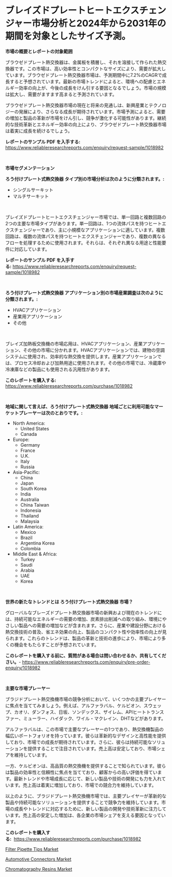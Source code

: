 <p><h1>ブレイズドプレートヒートエクスチェンジャー市場分析と2024年から2031年の期間を対象としたサイズ予測。</h1></p><p><strong>市場の概要とレポートの対象範囲</strong></p>
<p><p>ブラウゼドプレート熱交換器は、金属板を積層し、それを溶接して作られた熱交換器です。この市場は、高い効率性とコンパクトなサイズにより、需要が拡大しています。ブラウゼドプレート熱交換器市場は、予測期間中に7.2%のCAGRで成長すると予想されています。最新の市場トレンドによると、環境への配慮とエネルギー効率の向上が、今後の成長をけん引する要因となるでしょう。市場の規模は拡大し、需要がますます高まると予測されています。</p><p>ブラウゼドプレート熱交換器市場の現在と将来の見通しは、新興産業とテクノロジーの発展により、さらなる成長が期待されています。市場予測によると、需要の増加と製品の革新が市場をけん引し、競争が激化する可能性があります。継続的な技術革新とエネルギー効率の向上により、ブラウゼドプレート熱交換器市場は着実に成長を続けるでしょう。</p></p>
<p><strong>レポートのサンプル PDF を入手する:</strong> <a href="https://www.reliableresearchreports.com/enquiry/request-sample/1018982">https://www.reliableresearchreports.com/enquiry/request-sample/1018982</a></p>
<p>&nbsp;</p>
<p><strong>市場セグメンテーション</strong></p>
<p><strong>ろう付けプレート式熱交換器 タイプ別の市場分析は次のように分類されます。:</strong></p>
<p><ul><li>シングルサーキット</li><li>マルチサーキット</li></ul></p>
<p>&nbsp;</p>
<p><p>ブレイズドプレートヒートエクスチェンジャー市場では、単一回路と複数回路の2つの主要な市場タイプがあります。単一回路は、1つの流体パスを持つヒートエクスチェンジャーであり、主に小規模なアプリケーションに適しています。複数回路は、複数の流体パスを持つヒートエクスチェンジャーであり、複数の異なるフローを処理するために使用されます。それらは、それぞれ異なる用途と性能要件に対応しています。</p></p>
<p><strong>レポートのサンプル PDF を入手する:</strong>&nbsp;<a href="https://www.reliableresearchreports.com/enquiry/request-sample/1018982">https://www.reliableresearchreports.com/enquiry/request-sample/1018982</a></p>
<p>&nbsp;</p>
<p><strong> ろう付けプレート式熱交換器 アプリケーション別の市場産業調査は次のように分類されます。:</strong></p>
<p><ul><li>HVACアプリケーション</li><li>産業用アプリケーション</li><li>その他</li></ul></p>
<p>&nbsp;</p>
<p><p>ブレイズ加熱板交換機の市場応用は、HVACアプリケーション、産業アプリケーション、その他の市場に分かれます。HVACアプリケーションでは、建物の空調システムに使用され、効率的な熱交換を提供します。産業アプリケーションでは、プロセス冷却および加熱用途に使用されます。その他の市場では、冷蔵庫や冷凍庫などの製品にも使用される汎用性があります。</p></p>
<p><strong>このレポートを購入する:</strong>&nbsp; <a href="https://www.reliableresearchreports.com/purchase/1018982">https://www.reliableresearchreports.com/purchase/1018982</a></p>
<p>&nbsp;</p>
<p><strong>地域に関して言えば、ろう付けプレート式熱交換器 地域ごとに利用可能なマーケットプレーヤーは次のとおりです。:</strong></p>
<p><ul>
    <li>
        North America:
        <ul>
            <li>United States</li>
            <li>Canada</li>
        </ul>
    </li>
    <li>
        Europe:
        <ul>
            <li>Germany</li>
            <li>France</li>
            <li>U.K.</li>
            <li>Italy</li>
            <li>Russia</li>
        </ul>
    </li>
    <li>
        Asia-Pacific:
        <ul>
            <li>China</li>
            <li>Japan</li>
            <li>South Korea</li>
            <li>India</li>
            <li>Australia</li>
            <li>China Taiwan</li>
            <li>Indonesia</li>
            <li>Thailand</li>
            <li>Malaysia</li>
        </ul>
    </li>
    <li>
        Latin America:
        <ul>
            <li>Mexico</li>
            <li>Brazil</li>
            <li>Argentina Korea</li>
            <li>Colombia</li>
        </ul>
    </li>
    <li>
        Middle East & Africa:
        <ul>
            <li>Turkey</li>
            <li>Saudi</li>
            <li>Arabia</li>
            <li>UAE</li>
            <li>Korea</li>
        </ul>
    </li>
    </ul></p>
<p>&nbsp;</p>
<p><strong>世界の新たなトレンドとは ろう付けプレート式熱交換器 市場？</strong></p>
<p><p>グローバルなブレーズドプレート熱交換器市場の新興および現在のトレンドには、持続可能なエネルギーの需要の増加、炭素排出削減への取り組み、環境にやさしい製品への需要の増加などが含まれます。さらに、産業や建設分野における熱交換技術の普及、省エネ効果の向上、製品のコンパクト性や効率性の向上が見られます。これらのトレンドは、製品の革新と技術の進歩により、市場により多くの機会をもたらすことが予想されています。</p></p>
<p><strong>このレポートを購入する前に、質問がある場合は問い合わせるか、共有してください。</strong>- <a href="https://www.reliableresearchreports.com/enquiry/pre-order-enquiry/1018982">https://www.reliableresearchreports.com/enquiry/pre-order-enquiry/1018982</a></p>
<p>&nbsp;</p>
<p><strong>主要な市場プレーヤー</strong></p>
<p><p>ブラジドプレート熱交換機市場の競争分析において、いくつかの主要プレイヤーに焦点を当ててみましょう。例えば、アルファラバル、ケルビオン、スウェップ、カオリ、ダンフォス、日坂、ソンデックス、ザイレム、APIヒートトランスファー、ミューラー、ハイダック、ワイル・マクレイン、DHTなどがあります。</p><p>アルファラバルは、この市場で主要なプレーヤーの1つであり、熱交換機製品の幅広いポートフォリオを持っています。彼らは革新的なデザインと高性能を提供しており、市場での成長が期待されています。さらに、彼らは持続可能なソリューションを提供することで注目されています。売上高は安定しており、市場シェアを維持しています。</p><p>一方、ケルビオンは、高品質の熱交換機を提供することで知られています。彼らは製品の効率性と信頼性に焦点を当てており、顧客からの高い評価を得ています。最新トレンドや市場成長に応じて、新しい製品や技術の開発にも力を入れています。売上高は着実に増加しており、市場での競合力を維持しています。</p><p>以上のように、ブラジドプレート熱交換機市場では、主要プレイヤーが革新的な製品や持続可能なソリューションを提供することで競争力を維持しています。市場の成長やトレンドに対応するために、新しい製品の開発や技術革新に注力しています。売上高の安定した増加は、各企業の市場シェアを支える要因となっています。</p></p>
<p><strong>このレポートを購入する:</strong>&nbsp;&nbsp;<a href="https://www.reliableresearchreports.com/purchase/1018982">https://www.reliableresearchreports.com/purchase/1018982</a></p>
<p><p><a href="https://view.publitas.com/reportprime-1/global-filter-pipette-tips-market-by-types-applications-and-major-players-with-regional-growth-rate-analysis-and-development-situation-from-2023-to-2030/">Filter Pipette Tips Market</a></p><p><a href="https://github.com/Hazelklievgspy6vdcsmu106w/Market-Research-Report-List-1/blob/main/automotive-connectors-market.md">Automotive Connectors Market</a></p><p><a href="https://view.publitas.com/reportprime-1/chromatography-resins-market-size-2023-2030-global-industrial-analysis-key-geographical-regions-market-share-top-key-players-product-types-and-forecast-research-report/">Chromatography Resins Market</a></p></p>